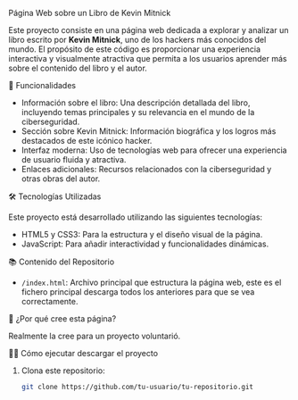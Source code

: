 Página Web sobre un Libro de Kevin Mitnick

Este proyecto consiste en una página web dedicada a explorar y analizar un libro escrito por **Kevin Mitnick**, uno de los hackers más conocidos del mundo. El propósito de este código es proporcionar una experiencia interactiva y visualmente atractiva que permita a los usuarios aprender más sobre el contenido del libro y el autor.

🚀 Funcionalidades

- Información sobre el libro: Una descripción detallada del libro, incluyendo temas principales y su relevancia en el mundo de la ciberseguridad.
- Sección sobre Kevin Mitnick: Información biográfica y los logros más destacados de este icónico hacker.
- Interfaz moderna: Uso de tecnologías web para ofrecer una experiencia de usuario fluida y atractiva.
- Enlaces adicionales: Recursos relacionados con la ciberseguridad y otras obras del autor.

🛠️ Tecnologías Utilizadas

Este proyecto está desarrollado utilizando las siguientes tecnologías:

- HTML5 y CSS3: Para la estructura y el diseño visual de la página.
- JavaScript: Para añadir interactividad y funcionalidades dinámicas.

📚 Contenido del Repositorio

- `/index.html`: Archivo principal que estructura la página web, este es el fichero principal descarga todos los anteriores para que se vea correctamente.


🧐 ¿Por qué cree esta página?

Realmente la cree para un proyecto voluntarió.


👨‍💻 Cómo ejecutar descargar el proyecto

1. Clona este repositorio: 
   ```bash
   git clone https://github.com/tu-usuario/tu-repositorio.git
   ```
